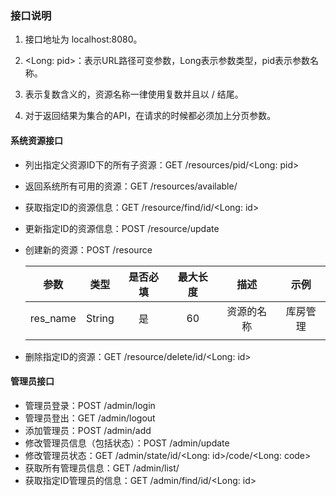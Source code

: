 ### 接口说明



1. 接口地址为 localhost:8080。

2. <Long: pid>：表示URL路径可变参数，Long表示参数类型，pid表示参数名称。

3. 表示复数含义的，资源名称一律使用复数并且以 / 结尾。

4. 对于返回结果为集合的API，在请求的时候都必须加上分页参数。

#### 系统资源接口

- 列出指定父资源ID下的所有子资源：GET /resources/pid/<Long: pid>

- 返回系统所有可用的资源：GET /resources/available/

- 获取指定ID的资源信息：GET /resource/find/id/<Long: id>

- 更新指定ID的资源信息：POST /resource/update

- 创建新的资源：POST /resource

  |   参数   |  类型  | 是否必填 | 最大长度 |    描述    |   示例   |
  | :------: | :----: | :------: | :------: | :--------: | :------: |
  | res_name | String |    是    |    60    | 资源的名称 | 库房管理 |
  |          |        |          |          |            |          |

- 删除指定ID的资源：GET /resource/delete/id/<Long: id>



#### 管理员接口

- 管理员登录：POST /admin/login
- 管理员登出：GET /admin/logout
- 添加管理员：POST /admin/add
- 修改管理员信息（包括状态）：POST /admin/update
- 修改管理员状态：GET /admin/state/id/<Long: id>/code/<Long: code>
- 获取所有管理员信息：GET /admin/list/
- 获取指定ID管理员的信息：GET /admin/find/id/<Long: id>